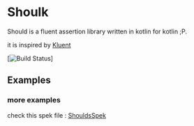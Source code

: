 # Shoulk

Should is a fluent assertion library written in kotlin for kotlin ;P.

it is inspired by [Kluent](https://github.com/MarkusAmshove/Kluent)

[![Build Status](https://travis-ci.org/neyb/shoulk.svg?branch=master)]

## Examples

### more examples

check this spek file : [ShouldsSpek](https://github.com/neyb/shoulk/blob/master/src/test/kotlin/io/github/neyb/shoulk/ShouldsSpek.kt)